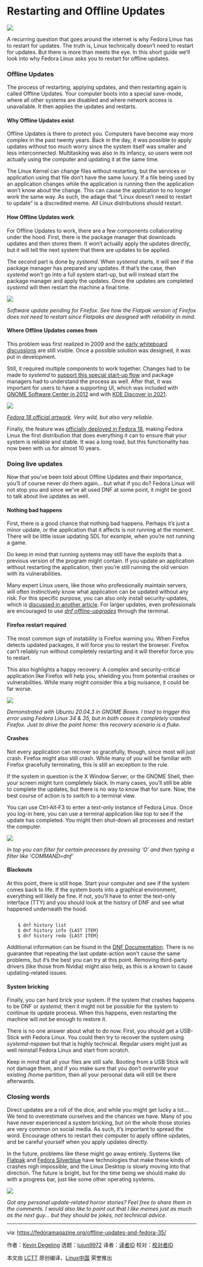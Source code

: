 [#]: subject: "Restarting and Offline Updates"
[#]: via: "https://fedoramagazine.org/offline-updates-and-fedora-35/"
[#]: author: "Kevin Degeling https://fedoramagazine.org/author/eonfge/"
[#]: collector: "lujun9972"
[#]: translator: " "
[#]: reviewer: " "
[#]: publisher: " "
[#]: url: " "

Restarting and Offline Updates
======

![][1]

A recurring question that goes around the internet is why Fedora Linux has to restart for updates. The truth is, Linux technically doesn’t need to restart for updates. But there is more than meets the eye. In this short guide we’ll look into why Fedora Linux asks you to restart for offline updates.

### Offline Updates

The process of restarting, applying updates, and then restarting again is called Offline Updates. Your computer boots into a special save-mode, where all other systems are disabled and where network access is unavailable. It then applies the updates and restarts.

#### Why Offline Updates exist

Offline Updates is there to protect you. Computers have become way more complex in the past twenty years. Back in the day, it was possible to apply updates without too much worry since the system itself was smaller and less interconnected. Multitasking was also in its infancy, so users were not actually using the computer and updating it at the same time.

The Linux Kernel can change files without restarting, but the services or application using that file don’t have the same luxury. If a file being used by an application changes while the application is running then the application won’t know about the change. This can cause the application to no longer work the same way. As such, the adage that “Linux doesn’t need to restart to update” is a discredited meme. All Linux distributions should restart.

#### How Offline Updates work

For Offline Updates to work, there are a few components collaborating under the hood. First, there is the package manager that downloads updates and then stores them. It won’t actually apply the updates directly, but it will tell the next system that there are updates to be applied.

The second part is done by _systemd_. When _systemd_ starts, it will see if the package manager has prepared any updates. If that’s the case, then _systemd_ won’t go into a full system start-up, but will instead start the package manager and apply the updates. Once the updates are completed _systemd_ will then restart the machine a final time.

![][2]

_Software update pending for Firefox. See how the Flatpak version of Firefox does not need to restart since Flatpaks are designed with reliability in mind._

#### Where Offline Updates comes from

This problem was first realized in 2009 and the [early whiteboard discussions][3] are still visible. Once a possible solution was designed, it was put in development.

Still, it required multiple components to work together. Changes had to be made to _systemd_ to [support this special start-up flow][4] and package managers had to understand the process as well. After that, it was important for users to have a supporting UI, which was included with [GNOME Software Center in 2012][5] and with [KDE Discover in 2021][6].

![][7]

_[Fedora 18 official artwork][8]. Very wild, but also very reliable._

Finally, the feature was [officially deployed in Fedora 18][9], making Fedora Linux the first distribution that does everything it can to ensure that your system is reliable and stable. It was a long road, but this functionality has now been with us for almost 10 years.

### Doing live updates

Now that you’ve been told about Offline Updates and their importance, you’ll of course never do them again… but what if you do? Fedora Linux will not stop you and since we’ve all used DNF at some point, it might be good to talk about live updates as well.

#### Nothing bad happens

First, there is a good chance that nothing bad happens. Perhaps it’s just a minor update, or the application that it affects is not running at the moment. There will be little issue updating SDL for example, when you’re not running a game.

Do keep in mind that running systems may still have the exploits that a previous version of the program might contain. If you update an application without restarting the application, then you’re still running the old version with its vulnerabilities.

Many expert Linux users, like those who professionally maintain servers, will often instinctively know what application can be updated without any risk. For this specific purpose, you can also only install security-updates, which is [discussed in another article][10]. For larger updates, even professionals are encouraged to use _[dnf offline-upgrades][11]_ through the terminal.

#### Firefox restart required

The most common sign of instability is Firefox warning you. When Firefox detects updated packages, it will force you to restart the browser. Firefox can’t reliably run without completely restarting and it will therefor force you to restart.

This also highlights a happy recovery: A complex and security-critical application like Firefox will help you, shielding you from potential crashes or vulnerabilities. While many might consider this a big nuisance, it could be far worse.

![][12]

_Demonstrated with Ubuntu 20.04.3 in GNOME Boxes. I tried to trigger this error using Fedora Linux 34 &amp; 35, but in both cases it completely crashed Firefox. Just to drive the point home: this recovery scenario is a fluke._

#### Crashes

Not every application can recover so gracefully, though, since most will just crash. Firefox might also still crash. While many of you will be familiar with Firefox gracefully terminating, this is still an exception to the rule.

If the system in question is the X Window Server, or the GNOME Shell, then your screen might turn completely black. In many cases, you’ll still be able to complete the updates, but there is no way to know that for sure. Now, the best course of action is to switch to a terminal view.

You can use Ctrl‑Alt‑F3 to enter a text-only instance of Fedora Linux. Once you log-in here, you can use a terminal application like _top_ to see if the update has completed. You might then shut-down all processes and restart the computer.

![][13]

_In top you can filter for certain processes by pressing ‘O’ and then typing a filter like ‘COMMAND=dnf’_

#### Blackouts

At this point, there is still hope. Start your computer and see if the system comes back to life. If the system boots into a graphical environment, everything will likely be fine. If not, you’ll have to enter the text-only interface (TTY) and you should look at the history of DNF and see what happened underneath the hood.

```

    $ dnf history list
    $ dnf history info {LAST ITEM}
    $ dnf history redo {LAST ITEM}

```

Additional information can be found in the [DNF Documentation][14]. There is no guarantee that repeating the last update-action won’t cause the same problems, but it’s the best you can try at this point. Removing third-party drivers (like those from Nvidia) might also help, as this is a known to cause updating-related issues.

#### System bricking

Finally, you can hard brick your system. If the system that crashes happens to be DNF or _systemd_, then it might not be possible for the system to continue its update process. When this happens, even restarting the machine will not be enough to restore it.

There is no one answer about what to do now. First, you should get a USB-Stick with Fedora Linux. You could then try to recover the system using _systemd-nspawn_ but that is highly technical. Regular users might just as well reinstall Fedora Linux and start from scratch.

Keep in mind that all your files are still safe. Booting from a USB Stick will not damage them, and if you make sure that you don’t overwrite your existing /home partition, then all your personal data will still be there afterwards.

### Closing words

Direct updates are a roll of the dice, and while you might get lucky a lot…. We tend to overestimate ourselves and the chances we have. Many of you have never experienced a system bricking, but on the whole those stories are very common on social media. As such, it’s important to spread the word. Encourage others to restart their computer to apply offline updates, and be careful yourself when you apply updates directly.

In the future, problems like these might go away entirely. Systems like [Flatpak][15] and [Fedora Silverblue][16] have technologies that make these kinds of crashes nigh impossible, and the Linux Desktop is slowly moving into that direction. The future is bright, but for the time being we should make do with a progress bar, just like some other operating systems.

![][17]

_Got any personal update-related horror stories? Feel free to share them in the comments. I would also like to point out that I like memes just as much as the next guy… but they should be jokes, not technical advice._

--------------------------------------------------------------------------------

via: https://fedoramagazine.org/offline-updates-and-fedora-35/

作者：[Kevin Degeling][a]
选题：[lujun9972][b]
译者：[译者ID](https://github.com/译者ID)
校对：[校对者ID](https://github.com/校对者ID)

本文由 [LCTT](https://github.com/LCTT/TranslateProject) 原创编译，[Linux中国](https://linux.cn/) 荣誉推出

[a]: https://fedoramagazine.org/author/eonfge/
[b]: https://github.com/lujun9972
[1]: https://fedoramagazine.org/wp-content/uploads/2022/01/offline-updates-explained_s-816x345.png
[2]: https://fedoramagazine.org/wp-content/uploads/2022/01/Screenshot-from-2022-01-09-16-39-09-1024x697.png
[3]: https://fedoraproject.org/wiki/Desktop/Whiteboards/UpdateExperience
[4]: https://www.freedesktop.org/wiki/Software/systemd/SystemUpdates/
[5]: https://blogs.gnome.org/hughsie/2012/06/04/offline-os-updates-looking-forward-to-gnome-3-6/
[6]: https://blog.neon.kde.org/2021/03/01/offline-updates-are-coming/
[7]: https://fedoramagazine.org/wp-content/uploads/2022/01/banners_cow2-1024x537.png
[8]: https://fedoraproject.org/wiki/F18_Artwork
[9]: https://fedoraproject.org/wiki/Features/OfflineSystemUpdates
[10]: https://fedoramagazine.org/how-to-install-only-security-and-bugfixes-updates-with-dnf/
[11]: https://dnf-plugins-extras.readthedocs.io/en/latest/system-upgrade.html
[12]: https://fedoramagazine.org/wp-content/uploads/2022/01/Screenshot-from-2022-01-11-21-23-52-1024x632.png
[13]: https://fedoramagazine.org/wp-content/uploads/2022/01/Screenshot-from-2022-01-09-17-24-03.png
[14]: https://dnf.readthedocs.io/en/latest/command_ref.html
[15]: https://www.flatpak.org/
[16]: https://silverblue.fedoraproject.org/
[17]: https://fedoramagazine.org/wp-content/uploads/2022/01/Screenshot-from-2022-01-09-17-37-45-1024x697.png
